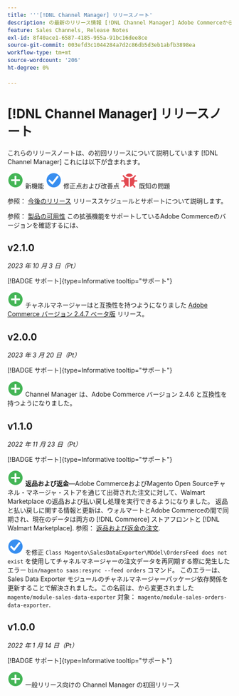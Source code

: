 ```yaml
---
title: '''[!DNL Channel Manager] リリースノート'
description: の最新のリリース情報 [!DNL Channel Manager] Adobe Commerceから
feature: Sales Channels, Release Notes
exl-id: 8f40ace1-6587-4185-955a-91bc16dee8ce
source-git-commit: 003efd3c1044284a7d2c86db5d3eb1abfb3898ea
workflow-type: tm+mt
source-wordcount: '206'
ht-degree: 0%

---
```


# [!DNL Channel Manager] リリースノート

これらのリリースノートは、の初回リリースについて説明しています [!DNL Channel Manager] これには以下が含まれます。

![新規](../assets/new.svg) 新機能
![修正された問題](../assets/fix.svg) 修正点および改善点
![既知の問題](../assets/bug.svg) 既知の問題

参照： [今後のリリース](https://experienceleague.adobe.com/docs/commerce-operations/release/planning/schedule.html) リリーススケジュールとサポートについて説明します。

参照： [製品の可用性](https://experienceleague.adobe.com/docs/commerce-operations/release/product-availability.html) この拡張機能をサポートしているAdobe Commerceのバージョンを確認するには、

## v2.1.0

*2023 年 10 月 3 日（Pt）*

[!BADGE サポート]{type=Informative tooltip="サポート"}

![新規](../assets/new.svg) チャネルマネージャーはと互換性を持つようになりました [Adobe Commerce バージョン 2.4.7 ベータ版](https://experienceleague.adobe.com/docs/commerce-operations/release/beta.html) リリース。

## v2.0.0

*2023 年 3 月 20 日（Pt）*

[!BADGE サポート]{type=Informative tooltip="サポート"}

![新規](../assets/new.svg)<!--CHAN-5893--> Channel Manager は、Adobe Commerce バージョン 2.4.6 と互換性を持つようになりました。

## v1.1.0

*2022 年 11 月 23 日（Pt）*

[!BADGE サポート]{type=Informative tooltip="サポート"}

![新規](../assets/new.svg)<!--CHAN-5204--> **返品および返金**—Adobe CommerceおよびMagento Open Sourceチャネル・マネージャ・ストアを通じて出荷された注文に対して、Walmart Marketplace の返品および払い戻し処理を実行できるようになりました。 返品と払い戻しに関する情報と更新は、ウォルマートとAdobe Commerceの間で同期され、現在のデータは両方の [!DNL Commerce] ストアフロントと [!DNL Walmart Marketplace]. 参照： [返品および返金の注文](return-refund-orders.md).

![固定](../assets/fix.svg)<!--CHAN-5661--> を修正 `Class Magento\SalesDataExporter\MOdel\OrdersFeed does not exist` を使用してチャネルマネージャーの注文データを再同期する際に発生したエラー `bin/magento saas:resync --feed orders` コマンド。 このエラーは、Sales Data Exporter モジュールのチャネルマネージャーパッケージ依存関係を更新することで解決されました。この名前は、から変更されました `magento/module-sales-data-exporter` 対象： `magento/module-sales-orders-data-exporter`.

## v1.0.0

*2022 年 1 月 14 日（Pt）*

[!BADGE サポート]{type=Informative tooltip="サポート"}

![新規](../assets/new.svg) 一般リリース向けの Channel Manager の初回リリース

